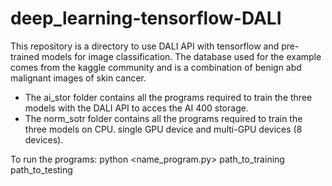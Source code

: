 # deep_learning-tensorflow-DALI
This repository is a directory to use DALI API with tensorflow and pre-trained models for image classification. The database used for the example comes from the kaggle community and is a combination of benign abd malignant images of skin cancer.


- The ai_stor folder contains all the programs required to train the three models with the DALI API to acces the AI 400 storage.
- The norm_sotr folder contains all the programs required to train the three models on CPU. single GPU device and multi-GPU devices (8 devices).


To run the programs: python <name_program.py> path_to_training path_to_testing
